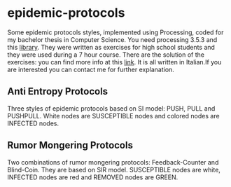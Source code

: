 # epidemic-protocols
Some epidemic protocols styles, implemented using Processing, coded for my bachelor thesis in Computer Science. You need processing 3.5.3 and this [library](https://github.com/ainter21/epidemic).
They were written as exercises for high school students and they were used during a 7 hour course. There are the solution of the exercises: you can find more info at this [link](https://drive.google.com/open?id=1bo3BsPxvkHWEICgpwwHn5SHN1ak1Z3KA). It is all written in Italian.If you are interested you can contact me for further explanation.

## Anti Entropy Protocols

Three styles of epidemic protocols based on SI model: PUSH, PULL and PUSHPULL. White nodes are SUSCEPTIBLE nodes and colored nodes are INFECTED nodes.

## Rumor Mongering Protocols
Two combinations of rumor mongering protocols: Feedback-Counter and Blind-Coin. They are based on SIR model. SUSCEPTIBLE nodes are white, INFECTED nodes are red and REMOVED nodes are GREEN.
